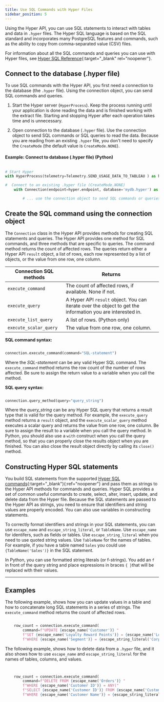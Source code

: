 ```yaml
---
title: Use SQL Commands with Hyper Files
sidebar_position: 5
---
```


Using the Hyper API, you can use SQL statements to interact with tables and data in `.hyper` files. The Hyper SQL language is based on the SQL standard and incorporates many PostgreSQL features and commands, such as the ability to copy from comma-separated value (CSV) files.


For information about all the SQL commands and queries you can use with Hyper files, see [Hyper SQL Reference](../reference/sql/index.html){:target="_blank" rel="noopener"}.

## Connect to the database (.hyper file)

To use SQL commands with the Hyper API, you first need a connection to the database (the `.hyper` file). Using the connection object, you can send SQL commands and queries.

1. Start the Hyper server (`HyperProcess`). Keep the process running until your application is done reading the data and is finished working with the extract file. Starting and stopping Hyper after each operation takes time and is unnecessary.

2. Open connection to the database (`.hyper` file). Use the connection object to send SQL commands or SQL queries to read the data. Because you are reading from an existing `.hyper` file, you don't need to specify the `CreateMode` (the default value is `CreateMode.NONE`).

#### Example: Connect to database (.hyper file) (Python)

```python

# Start Hyper
with HyperProcess(telemetry=Telemetry.SEND_USAGE_DATA_TO_TABLEAU ) as hyper:

#  Connect to an existing .hyper file (CreateMode.NONE)
    with Connection(endpoint=hyper.endpoint, database='mydb.hyper') as connection:

        # ... use the connection object to send SQL commands or queries

```

## Create the SQL command using the connection object

The `Connection` class in the Hyper API provides methods for creating SQL statements and queries. The Hyper API provides one method for SQL commands, and three methods that are specific to queries. The command method returns the count of affected rows. The queries return either a Hyper API `result` object, a list of rows, each row represented by a list of objects, or the value from one row, one column.



| Connection SQL methods   | Returns |
| ---- | ---- |
`execute_command` | The count of affected rows, if available. None if not. |
`execute_query`  | A Hyper API `result` object. You can iterate over the object to get the information you are interested in. |
`execute_list_query` | A list of rows. (Python only) |
`execute_scalar_query` | The value from one row, one column. |

**SQL command syntax:**

```python

connection.execute_command(command="SQL-statement")

```

Where the *SQL-statement* can be any valid Hyper SQL command. The `execute_command` method returns the row count of the number of rows affected. Be sure to assign the return value to a variable when you call the method. 

**SQL query syntax:**

```python

connection.query_method(query="query_string")

```

Where the *query_string* can be any Hyper SQL query that returns a result type that is valid for the query method. For example, the `execute_query` method returns a `result` object, and the `execute_scalar_query` method executes a scalar query and returns the value from one row, one column. Be sure to assign the result to a variable when you call the query method. In Python, you should also use a `with` construct when you call the query method, so that you can properly close the results object when you are finished. You can also close the result object directly by calling its `close()` method.  


## Constructing Hyper SQL statements

You build SQL statements from the supported [Hyper SQL commands](../reference/sql/sql-commands.html){:target="_blank"}{:ref="noopener"} and pass them as strings to the Hyper API methods for commands and queries. Hyper SQL provides a set of common useful commands to create, select, alter, insert, update, and delete data from the Hyper file. Because the SQL statements are passed to the Hyper API as strings, you need to ensure that identifiers and string values are properly encoded. You can also use variables in constructing statements.

To correctly format identifiers and strings in your SQL statements, you can use `escape_name` and `escape_string_literal`, or `TableName`. Use `escape_name` for identifers, such as fields or tables. Use `escape_string_literal` when you need to use quoted string values. Use `TableName` for the names of tables. For example, if you have a table named `Sales` you could use `{TableName('Sales')}` in the SQL statement.

In Python, you can use formatted string literals (or f-strings). You add an `f` in front of the query string and place expressions in braces `{ }`that will be replaced with their values.

---

## Examples

The following example, shows how you can update values in a table and how to concatenate long SQL statements in a series of strings. The `execute_command` method returns the count of affected rows.

```python

    row_count = connection.execute_command(
        command=f"UPDATE {escape_name('Customer')} "
        f"SET {escape_name('Loyalty Reward Points')} = {escape_name('Loyalty Reward Points')} + 50 "
        f"WHERE {escape_name('Segment')} = {escape_string_literal('Corporate')}")

```

The following example, shows how to delete data from a `.hyper` file, and it also shows how to use `escape_name` and `escape_string_literal` for the names of tables, columns, and values.


```python


    row_count = connection.execute_command(
        command=f"DELETE FROM {escape_name('Orders')} "
        f"WHERE {escape_name('Customer ID')} = ANY("
        f"SELECT {escape_name('Customer ID')} FROM {escape_name('Customer')} "
        f"WHERE {escape_name('Customer Name')} = {escape_string_literal('Dennis Kane')})")

```

